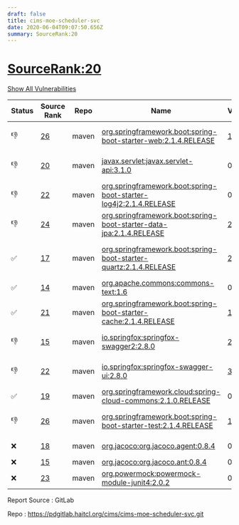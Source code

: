```yaml
---
draft: false
title: cims-moe-scheduler-svc
date: 2020-06-04T09:07:50.656Z
summary: SourceRank:20
---
```


# <u>SourceRank:20</u>

<a onclick="var x=document.getElementsByName('vulnerabilities');var y=[...x].filter(e=>e.style.display=='none').length==0?'none':'block';x.forEach(e=>e.style.display=y);this.innerHTML=y=='none'?'Show All Vulnerabilities':'Hide All Vulnerabilities'" href="javascript:void(0)">Show All Vulnerabilities</a>

| Status | Source<br/>Rank | Repo | Name | Vulnerabilities | Remarks |
| - | - | - | - | - | - |
|👎|[26](https://libraries.io/maven/org.springframework.boot:spring-boot-starter-web/sourcerank)|maven|[org.springframework.boot:spring-boot-starter-web:2.1.4.RELEASE](https://mvnrepository.com/artifact/org.springframework.boot/spring-boot-starter-web/2.1.4.RELEASE)|<a href="javascript:void(0)" onclick='var x=document.getElementById("org.springframework.boot:spring-boot-starter-web:2.1.4.RELEASE-vulnerabilities");x.style.display=x.style.display!="none"?"none":"block"'>10</a><div name='vulnerabilities' style='display:none' id='org.springframework.boot:spring-boot-starter-web:2.1.4.RELEASE-vulnerabilities'>[CVE-2017-18640](/vulnerabilities/cve-2017-18640/)<br />[CVE-2019-12086](/vulnerabilities/cve-2019-12086/)<br />[sonatype-2017-0312](/vulnerabilities/sonatype-2017-0312/)<br />[CVE-2019-0232](/vulnerabilities/cve-2019-0232/)<br />[CVE-2019-10072](/vulnerabilities/cve-2019-10072/)<br />[CVE-2019-12418](/vulnerabilities/cve-2019-12418/)<br />[CVE-2019-17563](/vulnerabilities/cve-2019-17563/)<br />[CVE-2020-1938](/vulnerabilities/cve-2020-1938/)<br />[CVE-2016-1000027](/vulnerabilities/cve-2016-1000027/)<br />[CVE-2020-5398](/vulnerabilities/cve-2020-5398/)</div>|Newer version existed in the list|
|👎|[20](https://libraries.io/maven/javax.servlet:javax.servlet-api/sourcerank)|maven|[javax.servlet:javax.servlet-api:3.1.0](https://mvnrepository.com/artifact/javax.servlet/javax.servlet-api/3.1.0)|0|Newer version existed in the list|
|👎|[22](https://libraries.io/maven/org.springframework.boot:spring-boot-starter-log4j2/sourcerank)|maven|[org.springframework.boot:spring-boot-starter-log4j2:2.1.4.RELEASE](https://mvnrepository.com/artifact/org.springframework.boot/spring-boot-starter-log4j2/2.1.4.RELEASE)|0|Newer version existed in the list|
|👎|[24](https://libraries.io/maven/org.springframework.boot:spring-boot-starter-data-jpa/sourcerank)|maven|[org.springframework.boot:spring-boot-starter-data-jpa:2.1.4.RELEASE](https://mvnrepository.com/artifact/org.springframework.boot/spring-boot-starter-data-jpa/2.1.4.RELEASE)|<a href="javascript:void(0)" onclick='var x=document.getElementById("org.springframework.boot:spring-boot-starter-data-jpa:2.1.4.RELEASE-vulnerabilities");x.style.display=x.style.display!="none"?"none":"block"'>2</a><div name='vulnerabilities' style='display:none' id='org.springframework.boot:spring-boot-starter-data-jpa:2.1.4.RELEASE-vulnerabilities'>[CVE-2017-18640](/vulnerabilities/cve-2017-18640/)<br />[CVE-2020-10683](/vulnerabilities/cve-2020-10683/)</div>|Newer version existed in the list|
|✅|[17](https://libraries.io/maven/org.springframework.boot:spring-boot-starter-quartz/sourcerank)|maven|[org.springframework.boot:spring-boot-starter-quartz:2.1.4.RELEASE](https://mvnrepository.com/artifact/org.springframework.boot/spring-boot-starter-quartz/2.1.4.RELEASE)|<a href="javascript:void(0)" onclick='var x=document.getElementById("org.springframework.boot:spring-boot-starter-quartz:2.1.4.RELEASE-vulnerabilities");x.style.display=x.style.display!="none"?"none":"block"'>2</a><div name='vulnerabilities' style='display:none' id='org.springframework.boot:spring-boot-starter-quartz:2.1.4.RELEASE-vulnerabilities'>[CVE-2017-18640](/vulnerabilities/cve-2017-18640/)<br />[CVE-2019-13990](/vulnerabilities/cve-2019-13990/)</div>|upgrade to 2.2.7.RELEASE<br />resolve 1 vulnerabilities|
|✅|[14](https://libraries.io/maven/org.apache.commons:commons-text/sourcerank)|maven|[org.apache.commons:commons-text:1.6](https://mvnrepository.com/artifact/org.apache.commons/commons-text/1.6)|0||
|✅|[21](https://libraries.io/maven/org.springframework.boot:spring-boot-starter-cache/sourcerank)|maven|[org.springframework.boot:spring-boot-starter-cache:2.1.4.RELEASE](https://mvnrepository.com/artifact/org.springframework.boot/spring-boot-starter-cache/2.1.4.RELEASE)|<a href="javascript:void(0)" onclick='var x=document.getElementById("org.springframework.boot:spring-boot-starter-cache:2.1.4.RELEASE-vulnerabilities");x.style.display=x.style.display!="none"?"none":"block"'>1</a><div name='vulnerabilities' style='display:none' id='org.springframework.boot:spring-boot-starter-cache:2.1.4.RELEASE-vulnerabilities'>[CVE-2017-18640](/vulnerabilities/cve-2017-18640/)</div>||
|👎|[15](https://libraries.io/maven/io.springfox:springfox-swagger2/sourcerank)|maven|[io.springfox:springfox-swagger2:2.8.0](https://mvnrepository.com/artifact/io.springfox/springfox-swagger2/2.8.0)|<a href="javascript:void(0)" onclick='var x=document.getElementById("io.springfox:springfox-swagger2:2.8.0-vulnerabilities");x.style.display=x.style.display!="none"?"none":"block"'>2</a><div name='vulnerabilities' style='display:none' id='io.springfox:springfox-swagger2:2.8.0-vulnerabilities'>[sonatype-2015-0003](/vulnerabilities/sonatype-2015-0003/)<br />[CVE-2018-1270](/vulnerabilities/cve-2018-1270/)</div>|Newer version existed in the list|
|👎|[22](https://libraries.io/maven/io.springfox:springfox-swagger-ui/sourcerank)|maven|[io.springfox:springfox-swagger-ui:2.8.0](https://mvnrepository.com/artifact/io.springfox/springfox-swagger-ui/2.8.0)|<a href="javascript:void(0)" onclick='var x=document.getElementById("io.springfox:springfox-swagger-ui:2.8.0-vulnerabilities");x.style.display=x.style.display!="none"?"none":"block"'>3</a><div name='vulnerabilities' style='display:none' id='io.springfox:springfox-swagger-ui:2.8.0-vulnerabilities'>[CVE-2019-17495](/vulnerabilities/cve-2019-17495/)<br />[sonatype-2015-0003](/vulnerabilities/sonatype-2015-0003/)<br />[CVE-2018-1270](/vulnerabilities/cve-2018-1270/)</div>|Newer version existed in the list|
|✅|[19](https://libraries.io/maven/org.springframework.cloud:spring-cloud-commons/sourcerank)|maven|[org.springframework.cloud:spring-cloud-commons:2.1.0.RELEASE](https://mvnrepository.com/artifact/org.springframework.cloud/spring-cloud-commons/2.1.0.RELEASE)|0||
|👎|[26](https://libraries.io/maven/org.springframework.boot:spring-boot-starter-test/sourcerank)|maven|[org.springframework.boot:spring-boot-starter-test:2.1.4.RELEASE](https://mvnrepository.com/artifact/org.springframework.boot/spring-boot-starter-test/2.1.4.RELEASE)|<a href="javascript:void(0)" onclick='var x=document.getElementById("org.springframework.boot:spring-boot-starter-test:2.1.4.RELEASE-vulnerabilities");x.style.display=x.style.display!="none"?"none":"block"'>1</a><div name='vulnerabilities' style='display:none' id='org.springframework.boot:spring-boot-starter-test:2.1.4.RELEASE-vulnerabilities'>[CVE-2017-18640](/vulnerabilities/cve-2017-18640/)</div>|Newer version existed in the list|
|❌|[18](https://libraries.io/maven/org.jacoco:org.jacoco.agent/sourcerank)|maven|[org.jacoco:org.jacoco.agent:0.8.4](https://mvnrepository.com/artifact/org.jacoco/org.jacoco.agent/0.8.4)|0|code caverage tools|
|❌|[15](https://libraries.io/maven/org.jacoco:org.jacoco.ant/sourcerank)|maven|[org.jacoco:org.jacoco.ant:0.8.4](https://mvnrepository.com/artifact/org.jacoco/org.jacoco.ant/0.8.4)|0||
|❌|[23](https://libraries.io/maven/org.powermock:powermock-module-junit4/sourcerank)|maven|[org.powermock:powermock-module-junit4:2.0.2](https://mvnrepository.com/artifact/org.powermock/powermock-module-junit4/2.0.2)|0|testing tools|


Report Source : GitLab

Repo : https://pdgitlab.haitcl.org/cims/cims-moe-scheduler-svc.git
